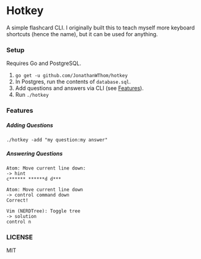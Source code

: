 # Hotkey

A simple flashcard CLI. I originally built this to teach myself more keyboard
shortcuts (hence the name), but it can be used for anything.

### Setup

Requires Go and PostgreSQL.

1. `go get -u github.com/JonathanWThom/hotkey`
2. In Postgres, run the contents of `database.sql`.
3. Add questions and answers via CLI (see [Features](#Features)).
4. Run `./hotkey`

### Features

##### Adding Questions

```
./hotkey -add "my question:my answer"
```

##### Answering Questions

```
Atom: Move current line down:
-> hint
c****** ******d d***

Atom: Move current line down
-> control command down
Correct!

Vim (NERDTree): Toggle tree
-> solution
control n
```

### LICENSE

MIT
